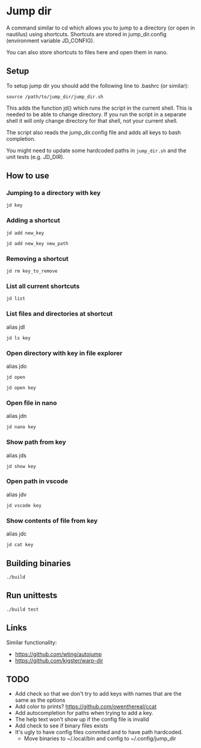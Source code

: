 # Jump dir

A command similar to cd which allows you to jump to a directory (or open in nautilus) using shortcuts.
Shortcuts are stored in jump_dir.config (environment variable JD_CONFIG).

You can also store shortcuts to files here and open them in nano.

## Setup

To setup jump dir you should add the following line to .bashrc (or similar):

```source /path/to/jump_dir/jump_dir.sh```

This adds the function jd() which runs the script in the current shell. This is needed to be able to change directory. If you run the script in a separate shell it will only change directory for that shell, not your current shell.

The script also reads the jump_dir.config file and adds all keys to bash completion.

You might need to update some hardcoded paths in ```jump_dir.sh``` and the unit tests (e.g. JD_DIR).

## How to use

### Jumping to a directory with key

```jd key```

### Adding a shortcut

```jd add new_key```

```jd add new_key new_path```

### Removing a shortcut

```jd rm key_to_remove```

### List all current shortcuts

```jd list```

### List files and directories at shortcut

alias jdl

```jd ls key```

### Open directory with key in file explorer

alias jdo

```jd open```

```jd open key```

### Open file in nano

alias jdn

```jd nano key```

### Show path from key

alias jds

```jd show key```

### Open path in vscode

alias jdv

```jd vscode key```

### Show contents of file from key

alias jdc

```jd cat key```


## Building binaries

```./build```

## Run unittests

```./build test```

## Links

Similar functionality:
* https://github.com/wting/autojump
* https://github.com/kigster/warp-dir

## TODO

* Add check so that we don't try to add keys with names that are the same as the options
* Add color to prints? https://github.com/owenthereal/ccat
* Add autocompletion for paths when trying to add a key.
* The help text won't show up if the config file is invalid
* Add check to see if binary files exists
* It's ugly to have config files commited and to have path hardcoded.
    * Move binaries to ~/.local/bin and config to ~/.config/jump_dir
